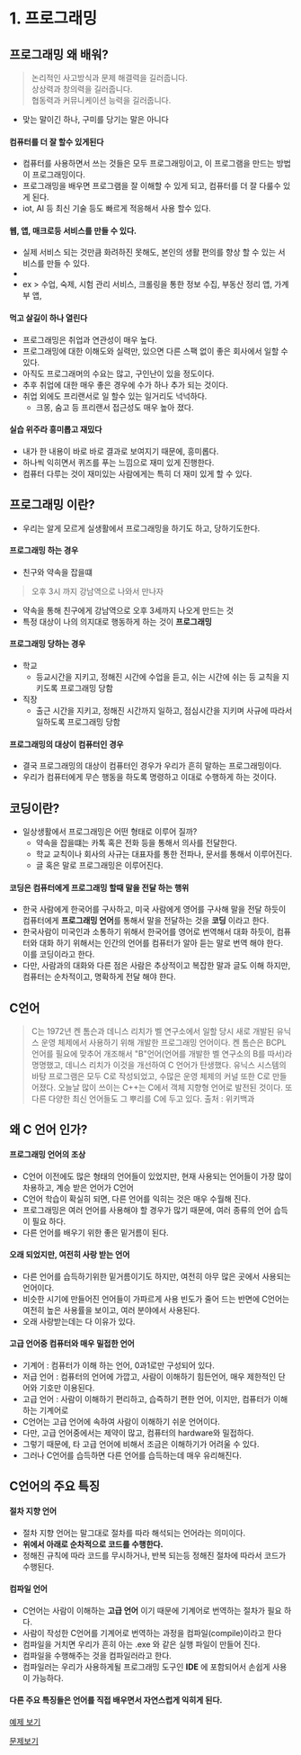 # 1. 프로그래밍

## 프로그래밍 왜 배워?

> 논리적인 사고방식과 문제 해결력을 길러줍니다.  
> 상상력과 창의력을 길러줍니다.  
> 협동력과 커뮤니케이션 능력을 길러줍니다.

* 맞는 말이긴 하나, 구미를 당기는 말은 아니다

#### 컴퓨터를 더 잘 할수 있게된다
* 컴퓨터를 사용하면서 쓰는 것들은 모두 프로그래밍이고, 이 프로그램을 만드는 방법이 프로그래밍이다. 
* 프로그래밍을 배우면 프로그램을 잘 이해할 수 있게 되고, 컴퓨터를 더 잘 다룰수 있게 된다. 
* iot, AI 등 최신 기술 등도 빠르게 적응해서 사용 할수 있다. 

#### 웹, 앱, 매크로등 서비스를 만들 수 있다. 
* 실제 서비스 되는 것만큼 화려하진 못해도, 본인의 생활 편의를 향상 할 수 있는 서비스를 만들 수 있다. 
* 
* ex > 수업, 숙제, 시험 관리 서비스, 크롤링을 통한 정보 수집, 부동산 정리 앱, 가계부 앱, 

#### 먹고 살길이 하나 열린다
* 프로그래밍은 취업과 연관성이 매우 높다. 
* 프로그래밍에 대한 이해도와 실력만, 있으면 다른 스팩 없이 좋은 회사에서 일할 수 있다.
* 아직도 프로그래머의 수요는 많고, 구인난이 있을 정도이다.
* 추후 취업에 대한 매우 좋은 경우에 수가 하나 추가 되는 것이다.
* 취업 외에도 프리랜서로 일 할수 있는 일거리도 넉넉하다. 
	* 크몽, 숨고 등 프리랜서 접근성도 매우 높아 졌다.

#### 실습 위주라 흥미롭고 재밌다
* 내가 한 내용이 바로 바로 결과로 보여지기 때문에, 흥미롭다. 
* 하나씩 익히면서 퀴즈를 푸는 느낌으로 재미 있게 진행한다. 
* 컴퓨터 다루는 것이 재미있는 사람에게는 특히 더 재미 있게 할 수 있다.

## 프로그래밍 이란?
* 우리는 알게 모르게 실생활에서 프로그래밍을 하기도 하고, 당하기도한다. 

#### 프로그래밍 하는 경우
* 친구와 약속을 잡을떄  

> 	오후 3시 까지 강남역으로 나와서 만나자

* 약속을 통해 친구에게 강남역으로 오후 3세까지 나오게 만드는 것
* 특정 대상이 나의 의지대로 행동하게 하는 것이 **프로그래밍**

#### 프로그래밍 당하는 경우
* 학교
	* 등교시간을 지키고, 정해진 시간에 수업을 듣고, 쉬는 시간에 쉬는 등 교칙을 지키도록 프로그래밍 당함
* 직장
	* 출근 시간을 지키고, 정해진 시간까지 일하고, 점심시간을 지키며 사규에 따라서 일하도록 프로그래밍 당함


#### 프로그래밍의 대상이 컴퓨터인 경우
* 결국 프로그래밍의 대상이 컴퓨터인 경우가 우리가 흔히 말하는 프로그래밍이다. 
* 우리가 컴퓨터에게 무슨 행동을 하도록 명령하고 이대로 수행하게 하는 것이다. 

## 코딩이란?

* 일상생활에서 프로그래밍은 어떤 형태로 이루어 질까?
	* 약속을 잡을떄는 카톡 혹은 전화 등을 통해서 의사를 전달한다. 
	* 학교 교칙이나 회사의 사규는 대표자를 통한 전파나, 문서를 통해서 이루어진다.
	* 글 혹은 말로 프로그래밍은 이루어진다.

#### 코딩은 컴퓨터에게 프로그래밍 할때 말을 전달 하는 행위
* 한국 사람에게 한국어를 구사하고, 미국 사람에게 영어를 구사해 말을 전달 하듯이 컴퓨터에게 **프로그래밍 언어**를 통해서 말을 전달하는 것을 **코딩** 이라고 한다. 
* 한국사람이 미국인과 소통하기 위해서 한국어를 영어로 번역해서 대화 하듯이, 컴퓨터와 대화 하기 위해서는 인간의 언어를 컴퓨터가 알아 듣는 말로 번역 해야 한다. 이를 코딩이라고 한다. 
* 다만, 사람과의 대화와 다른 점은 사람은 추상적이고 복잡한 말과 글도 이해 하지만, 컴퓨터는 순차적이고, 명확하게 전달 해야 한다.

## C언어

> C는 1972년 켄 톰슨과 데니스 리치가 벨 연구소에서 일할 당시 새로 개발된 유닉스 운영 체제에서 사용하기 위해 개발한 프로그래밍 언어이다. 켄 톰슨은 BCPL언어를 필요에 맞추어 개조해서 "B"언어(언어를 개발한 벨 연구소의 B를 따서)라 명명했고, 데니스 리치가 이것을 개선하여 C 언어가 탄생했다. 유닉스 시스템의 바탕 프로그램은 모두 C로 작성되었고, 수많은 운영 체제의 커널 또한 C로 만들어졌다. 오늘날 많이 쓰이는 C++는 C에서 객체 지향형 언어로 발전된 것이다. 또 다른 다양한 최신 언어들도 그 뿌리를 C에 두고 있다.
> 출처 : 위키백과

## 왜 C 언어 인가?

#### 프로그래밍 언어의 조상
* C언어 이전에도 많은 형태의 언어들이 있었지만, 현재 사용되는 언어들이 가장 많이 차용하고, 계승 받은 언어가 C언어
* C언어 학습이 확실히 되면, 다른 언어를 익히는 것은 매우 수월해 진다.
* 프로그래밍은 여러 언어를 사용해야 할 경우가 많기 때문에, 여러 종류의 언어 습득이 필요 하다. 
* 다른 언어를 배우기 위한 좋은 밑거름이 된다. 

#### 오래 되었지만, 여전히 사랑 받는 언어
* 다른 언어를 습득하기위한 밑거름이기도 하지만, 여전히 아무 많은 곳에서 사용되는 언어이다. 
* 비슷한 시기에 만들어진 언어들이 가파르게 사용 빈도가 줄어 드는 반면에 C언어는 여전히 높은 사용률을 보이고, 여러 분야에서 사용된다. 
* 오래 사랑받는데는 다 이유가 있다.

#### 고급 언어중 컴퓨터와 매우 밀접한 언어
* 기계어 : 컴퓨터가 이해 하는 언어, 0과1로만 구성되어 있다. 
* 저급 언어 : 컴퓨터의 언어에 가깝고, 사람이 이해하기 힘든언어, 매우 제한적인 단어와 기호만 이용된다. 
* 고급 언어 : 사람이 이해하기 편리하고, 습즉하기 편한 언어, 이지만, 컴퓨터가 이해하는 기계어로 
* C언어는 고급 언어에 속하여 사람이 이해하기 쉬운 언어이다. 
* 다만, 고급 언어중에서는 제약이 많고, 컴퓨터의 hardware와 밀접하다. 
* 그렇기 때문에, 타 고급 언어에 비해서 조금은 이해하기가 어려울 수 있다. 
* 그러나 C언어를 습득하면 다른 언어를 습득하는데 매우 유리해진다. 

## C언어의 주요 특징

#### 절차 지향 언어
* 절차 지향 언어는 말그대로 절차를 따라 해석되는 언어라는 의미이다. 
* **위에서 아래로 순차적으로 코드를 수행한다.** 
* 정해진 규칙에 따라 코드를  무시하거나, 반복 되는등 정해진 절차에 따라서 코드가 수행된다. 

#### 컴파일 언어 

* C언어는 사람이 이해하는 **고급 언어** 이기 때문에 기계어로 번역하는 절차가 필요 하다. 
* 사람이 작성한 C언어를 기계어로 번역하는 과정을 컴파일(compile)이라고 한다
* 컴파일을 거치면 우리가 흔히 아는 .exe 와 같은 실행 파일이 만들어 진다. 
* 컴파일을 수행해주는 것을 컴파일러라고 한다. 
* 컴파일러는 우리가 사용하게될 프로그래밍 도구인 **IDE** 에 포함되어서 손쉽게 사용이 가능하다.

#### 다른 주요 특징들은 언어를 직접 배우면서 자연스럽게 익히게 된다.

[예제 보기](ex/ex01.c)

[문제보기](test/test01/README.md)